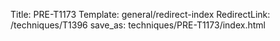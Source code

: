 Title: PRE-T1173
Template: general/redirect-index
RedirectLink: /techniques/T1396
save_as: techniques/PRE-T1173/index.html